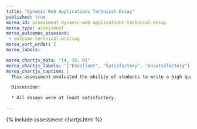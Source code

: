 ```yaml
---
title: "Dynamic Web Applications Technical Essay"
published: true
morea_id: assessment-dynamic-web-applications-technical-essay
morea_type: assessment
morea_outcomes_assessed:
 - outcome-technical-writing
morea_sort_order: 2
morea_labels:

morea_chartjs_data: "[4, 15, 0]"
morea_chartjs_labels: '["Excellent", "Satisfactory", "Unsatisfactory"]'
morea_chartjs_caption: |
  This assessment evaluated the ability of students to write a high quality technical essay summarizing their experiences doing the dynamic web applications practice WODs.

  Discussion:

  * All essays were at least satisfactory.

---
```


{%  include assessment-chartjs.html  %}
